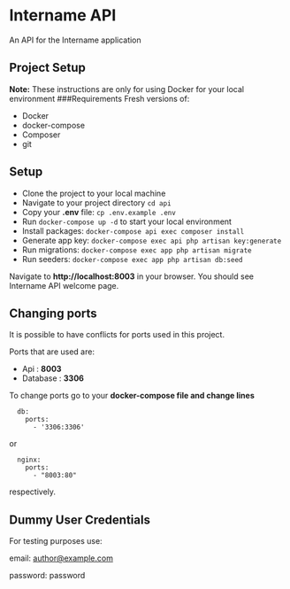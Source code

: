 
# Intername API
An API for the Intername application

## Project Setup
__Note:__ These instructions are only for using Docker for your local environment
###Requirements
Fresh versions of:
- Docker
- docker-compose
- Composer
- git
## Setup
- Clone the project to your local machine
- Navigate to your project directory `cd api`
- Copy your __.env__ file: `cp .env.example .env`
- Run `docker-compose up -d` to start your local environment
- Install packages: `docker-compose api exec composer install`
- Generate app key: `docker-compose exec api php artisan key:generate`
- Run migrations: `docker-compose exec app php artisan migrate`
- Run seeders: `docker-compose exec app php artisan db:seed`

Navigate to __http://localhost:8003__ in your browser.
You should see Intername API welcome page.

## Changing ports
It is possible to have conflicts for ports used in this project.

Ports that are used are:
- Api : __8003__
- Database : __3306__

To change ports go to your __docker-compose file and change lines__

```
  db:
    ports:
      - '3306:3306'
```

or
```
  nginx:
    ports:
      - "8003:80"
```
respectively.
## Dummy User Credentials

For testing purposes use: 

email: author@example.com

password: password

